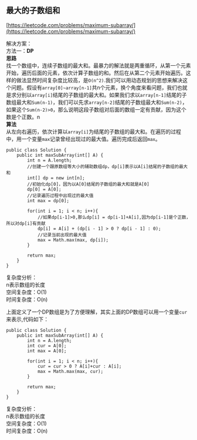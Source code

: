 **最大的子数组和**
---
[https://leetcode.com/problems/maximum-subarray/](https://leetcode.com/problems/maximum-subarray/)  

解决方案：  
方法一：**DP**  
**思路**  
找一个数组中，连续子数组的最大和。最暴力的解法就是两重循环，从第一个元素开始，遍历后面的元素，依次计算子数组的和。然后在从第二个元素开始遍历。这样的做法显然时间复杂度比较高，是`O(n^2)`.我们可以用动态规划的思想来解决这个问题。假设有`array[0]~array[n-1]`共n个元素，换个角度来看问题，我们也就是求分别以`array[i]`结尾的子数组的最大和。如果我们求以`array[n-1]`结尾的子数组最大和`Sum(n-1)`，我们可以先求`array[n-2]`结尾的子数组最大和`Sum(n-2)`，如果这个`Sum(n-2)>0`，那么说明这段子数组对后面的数组一定有贡献，因为这个数是个正数。n  
**算法**  
从左向右遍历，依次计算以`array[i]`为结尾的子数组的最大和。在遍历的过程中，用一个变量`max`记录曾经出现过的最大值。遍历完成后返回`max`。  
```
public class Solution {
    public int maxSubArray(int[] A) {
        int n = A.length;
        //创建一个跟原数组等大小的辅助数组dp，dp[i]表示以A[i]结尾的子数组的最大和
        int[] dp = new int[n];
        //初始化dp[0]，因为以A[0]结尾的子数组的最大和就是A[0]
        dp[0] = A[0];
        //记录遍历过程中出现过的最大值
        int max = dp[0];
        
        for(int i = 1; i < n; i++){
            //如果dp[i-1]>0,那么dp[i] = dp[i-1]+A[i],因为dp[i-1]是个正数，所以对dp[i]有贡献
            dp[i] = A[i] + (dp[i - 1] > 0 ? dp[i - 1] : 0);
            //记录当前出现的最大值
            max = Math.max(max, dp[i]);
        }
        
        return max;
    }
}
```
复杂度分析：  
n表示数组的长度  
空间复杂度：O(1)  
时间复杂度：O(n)  

上面定义了一个DP数组是为了方便理解，其实上面的DP数组可以用一个变量`cur`来表示,代码如下：  
```
public class Solution {
    public int maxSubArray(int[] A) {
        int n = A.length;
        int cur = A[0];
        int max = A[0];
        
        for(int i = 1; i < n; i++){
            cur = cur > 0 ? A[i]+cur : A[i];
            max = Math.max(max, cur);
        }
        
        return max;
    }
}
```

复杂度分析：  
n表示数组的长度  
空间复杂度：O(1)  
时间复杂度：O(n)